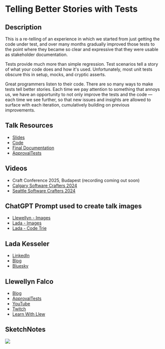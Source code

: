 # Telling Better Stories with Tests

## Description
This is a re-telling of an experience in which we started from just getting the code under test, and over many months gradually improved those tests to the point where they became so clear and expressive that they were usable as stakeholder documentation.

Tests provide much more than simple regression. Test scenarios tell a story of what your code does and how it's used. Unfortunately, most unit tests obscure this in setup, mocks, and cryptic asserts.

Great programmers listen to their code. There are so many ways to make tests tell better stories. Each time we pay attention to something that annoys us, we have an opportunity to not only improve the tests and the code — each time we see further, so that new issues and insights are allowed to surface with each iteration, cumulatively building on previous improvements.

## Talk Resources
* [Slides](https://github.com/LearnWithLlew/TestingBetterWithApprovals.Slides/blob/main/slides/Testing%20Better%20with%20Approvals.pptx)
* [Code](https://github.com/LearnWithLlew/TestingBetterWithApprovals.Java)
* [Final Documentation](https://github.com/LearnWithLlew/TestingBetterWithApprovals.Java/blob/main/src/test/java/org/learnwithllew/week7/Week7.testConversations.approved.md)
* [ApprovalTests](https://github.com/approvals/)

## Videos

* Craft Conference 2025, Budapest (recording coming out soon)
* [Calgary Software Crafters 2024](https://www.youtube.com/watch?v=TTDT2arrvpY)
* [Seattle Software Crafters 2024](https://www.youtube.com/watch?v=QEdpE0chA-s)

## ChatGPT Prompt used to create talk images
* [Llewellyn - Images](https://github.com/LearnWithLlew/TestingBetterWithApprovals.Slides/blob/main/slides/resources/Llewellyn_chat_gpt_for_images.png)
* [Lada - Images](https://github.com/LearnWithLlew/TestingBetterWithApprovals.Slides/blob/main/slides/resources/Lada_chat_gpt_for_images.png)
* [Lada - Code Trie](https://github.com/LearnWithLlew/TestingBetterWithApprovals.Slides/blob/main/slides/resources/Lada_chat_gpt_for_code.pdf)

## Lada Kesseler<!-- include: lada.md -->

* [LinkedIn](https://www.linkedin.com/in/lada-kesseler/)
* [Blog](https://lexler.substack.com/)
* [Bluesky](https://bsky.app/profile/lexler.bsky.social)
<!-- endInclude -->

## Llewellyn Falco<!-- include: llewellyn.md. path: https://raw.githubusercontent.com/isidore/Talks/master/llewellyn.md -->

* [Blog](https://llewellynfalco.blogspot.com/)
* [ApprovalTests](https://github.com/approvals/)
* [YouTube](https://www.youtube.com/user/isidoreus/videos)
* [Twitch](https://www.twitch.tv/llewellynfalco)
* [Learn With Llew](https://github.com/LearnWithLlew)

<!-- endInclude -->

## SketchNotes
![](https://github.com/LearnWithLlew/TestingBetterWithApprovals.Slides/blob/main/slides/TestingBetterwithApprovals.png?raw=true)

